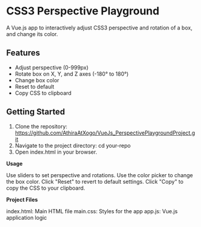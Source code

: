 # CSS3 Perspective Playground

A Vue.js app to interactively adjust CSS3 perspective and rotation of a box, and change its color.

## Features

- Adjust perspective (0-999px)
- Rotate box on X, Y, and Z axes (-180° to 180°)
- Change box color
- Reset to default
- Copy CSS to clipboard

## Getting Started

1. Clone the repository: https://github.com/AthiraAtXogo/VueJs_PerspectivePlaygroundProject.git
2. Navigate to the project directory:  cd your-repo
3. Open index.html in your browser.
   
**Usage**

Use sliders to set perspective and rotations.
Use the color picker to change the box color.
Click "Reset" to revert to default settings.
Click "Copy" to copy the CSS to your clipboard.

**Project Files**

index.html: Main HTML file
main.css: Styles for the app
app.js: Vue.js application logic
